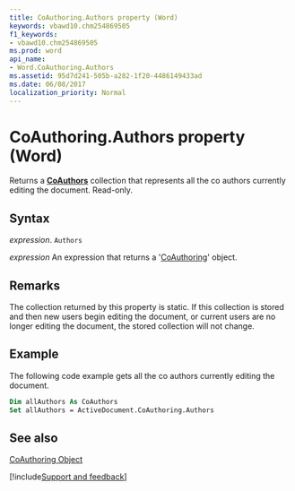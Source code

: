 ```yaml
---
title: CoAuthoring.Authors property (Word)
keywords: vbawd10.chm254869505
f1_keywords:
- vbawd10.chm254869505
ms.prod: word
api_name:
- Word.CoAuthoring.Authors
ms.assetid: 95d7d241-505b-a282-1f20-4486149433ad
ms.date: 06/08/2017
localization_priority: Normal
---
```



# CoAuthoring.Authors property (Word)

 Returns a **[CoAuthors](Word.CoAuthors.md)** collection that represents all the co authors currently editing the document. Read-only.


## Syntax

_expression_. `Authors`

 _expression_ An expression that returns a '[CoAuthoring](Word.CoAuthoring.md)' object.


## Remarks

The collection returned by this property is static. If this collection is stored and then new users begin editing the document, or current users are no longer editing the document, the stored collection will not change.


## Example

The following code example gets all the co authors currently editing the document.


```vb
Dim allAuthors As CoAuthors 
Set allAuthors = ActiveDocument.CoAuthoring.Authors
```


## See also


[CoAuthoring Object](Word.CoAuthoring.md)

[!include[Support and feedback](~/includes/feedback-boilerplate.md)]